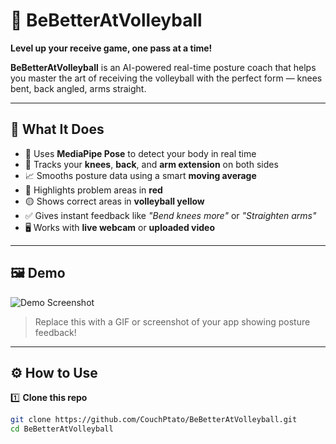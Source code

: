 # 🏐 BeBetterAtVolleyball

**Level up your receive game, one pass at a time!**

**BeBetterAtVolleyball** is an AI-powered real-time posture coach that helps you master the art of receiving the volleyball with the perfect form — knees bent, back angled, arms straight.

---

## 🎥 What It Does

- 📸 Uses **MediaPipe Pose** to detect your body in real time
- 🔄 Tracks your **knees**, **back**, and **arm extension** on both sides
- 📈 Smooths posture data using a smart **moving average**
- 🚦 Highlights problem areas in **red**
- 🟡 Shows correct areas in **volleyball yellow**
- ✅ Gives instant feedback like _"Bend knees more"_ or _"Straighten arms"_
- 🖥️ Works with **live webcam** or **uploaded video**

---

## 🖼️ Demo

![Demo Screenshot](demo/demo_screenshot.png)

> Replace this with a GIF or screenshot of your app showing posture feedback!

---

## ⚙️ How to Use

1️⃣ **Clone this repo**

```bash
git clone https://github.com/CouchPtato/BeBetterAtVolleyball.git
cd BeBetterAtVolleyball
